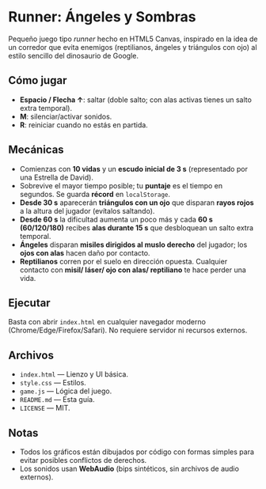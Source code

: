 # Runner: Ángeles y Sombras

Pequeño juego tipo *runner* hecho en HTML5 Canvas, inspirado en la idea de un corredor que evita enemigos (reptilianos, ángeles y triángulos con ojo) al estilo sencillo del dinosaurio de Google.

## Cómo jugar
- **Espacio / Flecha ↑**: saltar (doble salto; con alas activas tienes un salto extra temporal).
- **M**: silenciar/activar sonidos.
- **R**: reiniciar cuando no estás en partida.

## Mecánicas
- Comienzas con **10 vidas** y un **escudo inicial de 3 s** (representado por una Estrella de David).
- Sobrevive el mayor tiempo posible; tu **puntaje** es el tiempo en segundos. Se guarda **récord** en `localStorage`.
- **Desde 30 s** aparecerán **triángulos con un ojo** que disparan **rayos rojos** a la altura del jugador (evítalos saltando).
- **Desde 60 s** la dificultad aumenta un poco más y cada **60 s (60/120/180)** recibes **alas durante 15 s** que desbloquean un salto extra temporal.
- **Ángeles** disparan **misiles dirigidos al muslo derecho** del jugador; los **ojos con alas** hacen daño por contacto.
- **Reptilianos** corren por el suelo en dirección opuesta. Cualquier contacto con **misil/ láser/ ojo con alas/ reptiliano** te hace perder una vida.

## Ejecutar
Basta con abrir `index.html` en cualquier navegador moderno (Chrome/Edge/Firefox/Safari). No requiere servidor ni recursos externos.

## Archivos
- `index.html` — Lienzo y UI básica.
- `style.css` — Estilos.
- `game.js` — Lógica del juego.
- `README.md` — Esta guía.
- `LICENSE` — MIT.

## Notas
- Todos los gráficos están dibujados por código con formas simples para evitar posibles conflictos de derechos.
- Los sonidos usan **WebAudio** (bips sintéticos, sin archivos de audio externos).
